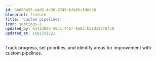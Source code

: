 ```yaml
---
id: 8b660a55-e4d3-4c26-9748-bfa05cfd0d88
blueprint: feature
title: 'Custom pipelines'
icon: settings-2
updated_by: ea43382b-50cc-445f-8a83-b52d187f6f39
updated_at: 1681591621
---
```

Track progress, set priorities, and identify areas for improvement with custom pipelines.